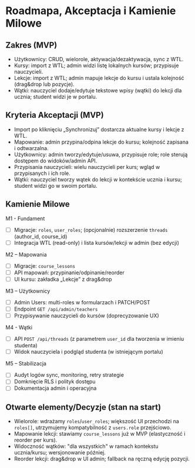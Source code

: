 # Roadmapa, Akceptacja i Kamienie Milowe

## Zakres (MVP)
- Użytkownicy: CRUD, wielorole, aktywacja/dezaktywacja, sync z WTL.
- Kursy: import z WTL; admin widzi listę lokalnych kursów; przypisuje nauczycieli.
- Lekcje: import z WTL; admin mapuje lekcje do kursu i ustala kolejność (drag&drop lub pozycje).
- Wątki: nauczyciel dodaje/edytuje tekstowe wpisy (wątki) do lekcji dla ucznia; student widzi je w portalu.

## Kryteria Akceptacji (MVP)
- Import po kliknięciu „Synchronizuj” dostarcza aktualne kursy i lekcje z WTL.
- Mapowanie: admin przypina/odpina lekcje do kursu; kolejność zapisana i odtwarzalna.
- Użytkownicy: admin tworzy/edytuje/usuwa, przypisuje role; role sterują dostępem do widoków/admin API.
- Przypisania nauczycieli: wielu nauczycieli per kurs; wgląd w przypisanych i ich role.
- Wątki: nauczyciel tworzy wątek do lekcji w kontekście ucznia i kursu; student widzi go w swoim portalu.

## Kamienie Milowe
M1 - Fundament
- [ ] Migracje: `roles`, `user_roles`; (opcjonalnie) rozszerzenie `threads` (author_id, course_id)
- [ ] Integracja WTL (read-only) i lista kursów/lekcji w admin (bez edycji)

M2 – Mapowania
- [ ] Migracje: `course_lessons`
- [ ] API mapowań: przypinanie/odpinanie/reorder
- [ ] UI kursu: zakładka „Lekcje” z drag&drop

M3 – Użytkownicy
- [ ] Admin Users: multi-roles w formularzach i PATCH/POST
- [ ] Endpoint `GET /api/admin/teachers`
- [ ] Przypisywanie nauczycieli do kursów (doprecyzowanie UX)

M4 - Wątki
- [ ] API `POST /api/threads` (z parametrem `user_id` dla tworzenia w imieniu studenta)
- [ ] Widok nauczyciela i podgląd studenta (w istniejącym portalu)

M5 – Stabilizacja
- [ ] Audyt logów sync, monitoring, retry strategie
- [ ] Domknięcie RLS i polityk dostępu
- [ ] Dokumentacja admin i operacyjna

## Otwarte elementy/Decyzje (stan na start)
- Wielorole: wdrażamy `roles`/`user_roles`; większość UI przechodzi na `roles[]`, utrzymujemy kompatybilność z `users.role` przejściowo.
- Mapowanie lekcji: stawiamy `course_lessons` już w MVP (elastyczność i reorder per kurs).
- Widoczność wątków: "dla wszystkich" w ramach kontekstu ucznia/kursu; wersjonowanie później.
- Reorder lekcji: drag&drop w UI admin; fallback na ręczną edycję pozycji.
